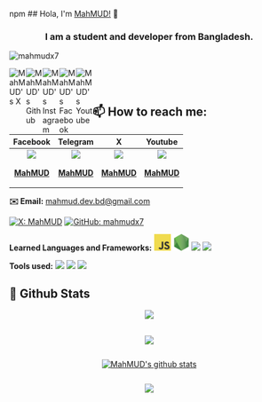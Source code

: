 npm ## Hola, I'm [MahMUD!](https://www.facebook.com/mahmud.x07) 👋
<h3 align="center">I am a student and developer from Bangladesh.</h3>

<p align="left"> <img src="https://komarev.com/ghpvc/?username=mahmudx7&label=Views&color=blue&style=plastic" alt="mahmudx7" /> </p>

<a href="https://x.com/mahmudx7">
  <img align="left" alt="MahMUD's X" width="30px" src="https://cdn.jsdelivr.net/npm/simple-icons@v15/icons/x.svg"/>
</a>
<a href="https://github.com/mahmudx7">
  <img align="left" alt="MahMUD's Github" width="30px" src="https://cdn.jsdelivr.net/npm/simple-icons@v3/icons/github.svg" />
</a>
<a href="https://instagram.com/mahmud.x07">
  <img align="left" alt="MahMUD's Instagram" width="30px" src="https://cdn.jsdelivr.net/npm/simple-icons@v3/icons/instagram.svg" />
</a>
<a href="https://www.facebook.com/mahmud.x07">
  <img align="left" alt="MahMUD's Facebook" width="30px" src="https://cdn.jsdelivr.net/npm/simple-icons@v3/icons/facebook.svg" />
</a>
<a href="https://www.youtube.com/@mahmudx7">
  <img align="left" alt="MahMUD's Youtube" width="30px" src="https://cdn.jsdelivr.net/npm/simple-icons@v3/icons/youtube.svg" />
</a>

<br/>
<br/>

## 📫 How to reach me:

| Facebook | Telegram | X | Youtube |
| :---: | :---: | :---: | :---: |
| <a href="https://www.facebook.com/mahmud.x07"><img src="https://raw.githubusercontent.com/ntkhang03/ntkhang03/main/sources/qr-fb.svg" width="200"/></a><p><b><a href="https://www.facebook.com/mahmud.x07">MahMUD</a></b></p> | <a href="https://t.me/mahmudx7"><img src="https://raw.githubusercontent.com/ntkhang03/ntkhang03/main/sources/qr-tele.svg" width="200"/></a><p><b><a href="https://t.me/mahmudx7">MahMUD</a></b></p> | <a href="https://x.com/mahmudx7"><img src="https://raw.githubusercontent.com/ntkhang03/ntkhang03/main/sources/qr-x.svg" width="200"/></a><p><b><a href="https://x.com/mahmudx7">MahMUD</a></b></p> | <a href="https://www.youtube.com/@mahmudx7"><img src="https://raw.githubusercontent.com/ntkhang03/ntkhang03/main/sources/qr-ytb.svg" width="200"/></a><p><b><a href="https://www.youtube.com/@mahmudx7">MahMUD</a></b></p> |

<!-- email -->
**✉️ Email:** mahmud.dev.bd@gmail.com

[![X: MahMUD](https://img.shields.io/twitter/follow/mahmudx7)](https://x.com/mahmudx7)
[![GitHub: mahmudx7](https://img.shields.io/github/followers/mahmudx7?label=follow&style=social)](https://github.com/mahmudx7)

<!-- learned -->
**Learned Languages and Frameworks:**
<code><img height="30" src="https://raw.githubusercontent.com/github/explore/80688e429a7d4ef2fca1e82350fe8e3517d3494d/topics/javascript/javascript.png" style="background: #000;"></code>
<code><img height="30" src="https://raw.githubusercontent.com/github/explore/80688e429a7d4ef2fca1e82350fe8e3517d3494d/topics/nodejs/nodejs.png"></code>
<code><img height="30" src="https://cdn.jsdelivr.net/gh/devicons/devicon/icons/html5/html5-original.svg"></code>
<code><img height="30" src="https://cdn.jsdelivr.net/gh/devicons/devicon/icons/bootstrap/bootstrap-original-wordmark.svg"></code>

**Tools used:**
<code><img height="30" src="https://cdn.jsdelivr.net/gh/devicons/devicon/icons/git/git-original.svg"></code>
<code><img height="30" src="https://cdn.jsdelivr.net/gh/devicons/devicon/icons/npm/npm-original-wordmark.svg"></code>
<code><img height="30" src="https://cdn.jsdelivr.net/gh/devicons/devicon/icons/vscode/vscode-original-wordmark.svg"></code>

## 📶 Github Stats
<p align="center">
  <img src="https://github-profile-trophy.vercel.app/?username=mahmudx7">
  <br>
  <br>
  
  <a href="https://github.com/mahmudx7">
    <img align="center" src="https://github-readme-stats.vercel.app/api/top-langs/?username=mahmudx7&theme=blue-green" style="margin-top: 10px;"/>
  </a>
  <br>
  <br>
  
  <a href="https://github.com/mahmudx7">
    <img align="center" src="https://github-readme-stats.vercel.app/api?username=mahmudx7&show_icons=true&theme=github_dark&line_height=27" alt="MahMUD's github stats" style="margin-top: 10px;"/>
  </a>
  <br>
  <br>

  <a href="https://github.com/mahmudx7/Goat-Bot-V2">
   <img align="center" src="https://github-readme-stats.vercel.app/api/pin/?username=mahmudx7&repo=exe&theme=github_dark" style="margin-top: 10px;"/>
  </a>
</p>
